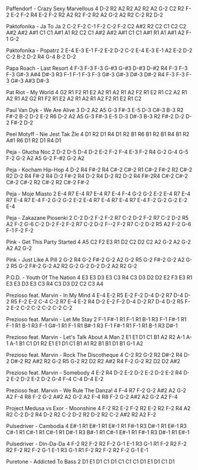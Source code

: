 Paffendorf - Crazy Sexy Marvellous
4 D-2 R2 A2 R2 A2 R2 A2 G-2 C2 R2 F-2 E-2 F-2 R4 E-2 F-2 R2 A2 R2 F-2 R2 A2 G-2 A2 R2 C-2 R2 D-2

Paktofonika - Ja To Ja
2 C-2 F-2 C-1 F-2 C-2 F-2 C2 A#2 R2 C2 C1 C2 C2 A#2 A#2 A#1 C1 C1 A#1 A1 R2 C2 C1 A#2 A#2 A#1 C1 C1 A#1 R1 A1 A#1 A2 F-1 G-2

Paktofonika - Popatrz
2 E-4 E-3 E-1 F-2 E-2 D-2 C-2 E-4 E-3 E-1 A2 E-2 D-2 C-2 B-2 D-2 R4 G-4 B-2 D-2

Papa Roach - Last Resort
4 F-3 F-3 F-3 G-#3 G-#3 D-#3 D-#2 R4 F-3 F-3 F-3 G#-3 A#4 D#-3 R3 F-1 F-1 F-3 F-3 G#-3 G#-3 D#-3 D#-2 R4 F-3 F-3 F-3 G#-3 A#3 D#-3

Pat Riot - My World
4 G2 R1 F2 R1 E2 A2 R1 A2 R1 A2 F2 R1 E2 R1 C2 A2 R1 A2 R1 A2 G2 R1 F2 R1 E2 A2 R1 A2 R1 A2 F2 R1 E2 R1 C2

Paul Van Dyk - We Are Alive
3 D-2 A2 A5 G-3 F#-3 E-5 D-3 C#-3 B-3 R2 F#-2 B-2 D-2 E-2 R6 D-2 A2 A5 G-3 F#-3 E-5 D-3 D#-3 B-3 R2 F#-2 D-2 D-2 F#-2 D-2

Peel Motyff - Nie Jest Tak Źle
4 D1 R2 D1 R4 D1 R2 B1 R6 B1 R2 B1 R4 B1 R2 A#1 R6 D1 R2 D1 R4 D1

Peja - Głucha Noc
2 D-2 D-5 D-4 D-2 E-2 F-2 F-4 E-3 F-2 R4 G-2 G-4 G-5 F-2 G-2 A2 A5 G-2 F-#2 G-2 A2

Peja - Kocham Hip-Hop
4 D-2 R4 F#-2 R4 C#-2 C#-2 R1 C#-2 F#-2 R2 C#-2 R2 D-2 R4 F#-2 R4 D-2 F#-2 R4 D-2 R4 D-2 R2 D-2 R4 F#-2R4 C#-2 C#-2 C#-2 C#-2 R2 C#-2 R2 C#-2 F#-2

Peja - Moje Miasto
2 E-4 R7 E-4 R7 E-4 R7 E-4 F-4 G-2 G-2 E-2 E-4 R7 E-4 R7 E-4 R7 E-4 F-2 G-2 G-2 E-2 E-4 R7 E-4 R7 E-4 R7 E-4 F-2 G-2 G-2 E-2 E-4

Peja - Zakazane Piosenki
2 C-2 D-2 F-2 F-2 R7 C-2 D-2 F-2 R7 C-2 D-2 R5 A2 F-2 G-6 C-2 D-2 F-2 F-2 R7 C-2 D-2 F--2 F-2 R7 C-2 D-2 R5 A2 F-2 G-6 F-1 F-2 F-2

Pink - Get This Party Started
4 A5 C2 F2 E3 R1 D2 C2 D2 C2 A2 G-2 A2 G-2 A2 A2 G-2

Pink - Just Like A Pill
2 G-2 R4 G-2 F#-2 G-2 A2 G-2 R5 G-2 F#-2 G-2 A2 G-2 R5 G-2 F#-2 G-2 A2 R2 G-2 G-2 D-2 D-2 A2 R2 G-2

P.O.D. - Youth Of The Nation
4 E3 E3 D3 E3 C3 R4 C3 D3 D2 D2 E2 F3 E3 R1 E3 E3 D3 E3 C3 R4 C3 D3 D2 C2 C3 A4

Prezioso feat. Marvin - In My Mind
4 E-4 E-2 R5 E-2 F-2 D-4 D-2 R7 D-4 D-2 R5 F-2 E-2 C-4 C-2 R7 E-4 E-2 R4 D-2 E-2 F-2 D-4 D-2 R7 D-4 D-2 R5 F-2 E-2 C-2 C-2 C-2 C-2 C-2

Prezioso feat. Marvin - Let Me Stay
2 F-1 F#-1 R1 F-1 R1 B-1 R3 F-1 F#-1 R1 F-1 R1 B-1 R3 F-1 G#-1 R1 F-1 R1 B#-1 R3 F-1 F#-1 R1 F-1 R1 B-1 R3 D#-1

Prezioso feat. Marvin - Let's Talk About A Man
2 E1 E1 D1 C1 B1 A2 R2 A-1 A-1 A-1 B1 C1 D1 R2 E1 E1 D1 C1 B1 A1 R2 B1 B1 D1 B1 G-1 A2

Prezioso feat. Marvin - Rock The Discotheque
4 C-2 R2 G-2 R2 D#-2 R4 D-2 D#-2 R2 A#2 R2 G-2 R5 G-2 R2 D2 R2 A#2 R4 F-2 G-2 R2 D2 D2 A#2

Prezioso feat. Marvin - Somebody
4 E-2 R4 D-2 E-2 D-2 E-2 D-2 E-2 R4 D-2 E-2 D-2 E-2 D-2 G-4 F-4 C-4 D-4 E-2

Prezioso feat. Marvin - We Rule The Danza!
4 F-4 R7 F-2 G-2 A#2 A2 G-2 A2 F-4 R8 F-2 G-2 A#2 A2 G-2 A2 F-4 R8 F-2 G-2 A#2 A2 G-2 A2 F-4

Project Medusa vs Exor - Moonshine
4 F-2 R2 E-2 F-2 R2 E-2 R2 F-2 R4 A2 R2 C-2 D-2 R4 D-2 R2 C-2 D-2 R2 D-2 R2 C-2 A#2 R2 A2 F-2

Pulsedriver - Cambodia
4 E#-1 R1 E#-1 R1 E#-1 R1 F#-1 R3 D#-1 R1 E#-1 R3 C#-1 R1 C#-1 R1 C#-1 R1 D#-1 R3 B#-1 R1 C#-1 E#-1 R1 F#-1 R3 D#-1 R1 E#-1

Pulsedriver - Din-Da-Da
4 F-2 R2 F-2 R2 F-2 G-1 E-1 R3 G-1 R1 F-2 R2 F-2 R2 F-2 R2 F-2 G-1 E-1 R3 G-1 R1 F-2 R2 F-2 R2 F-2 G-1 E-1

Puretone - Addicted To Bass
2 D1 E1 D1 C1 D1 C1 C1 C1 D1 E1 D1 C1 D1
